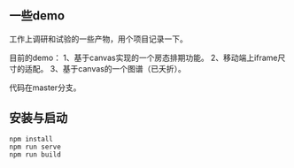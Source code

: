 ## 一些demo
工作上调研和试验的一些产物，用个项目记录一下。

目前的demo：
1、基于canvas实现的一个房态排期功能。
2、移动端上iframe尺寸的适配。
3、基于canvas的一个图谱（已夭折）。

代码在master分支。


## 安装与启动
```
npm install
npm run serve
npm run build
```
